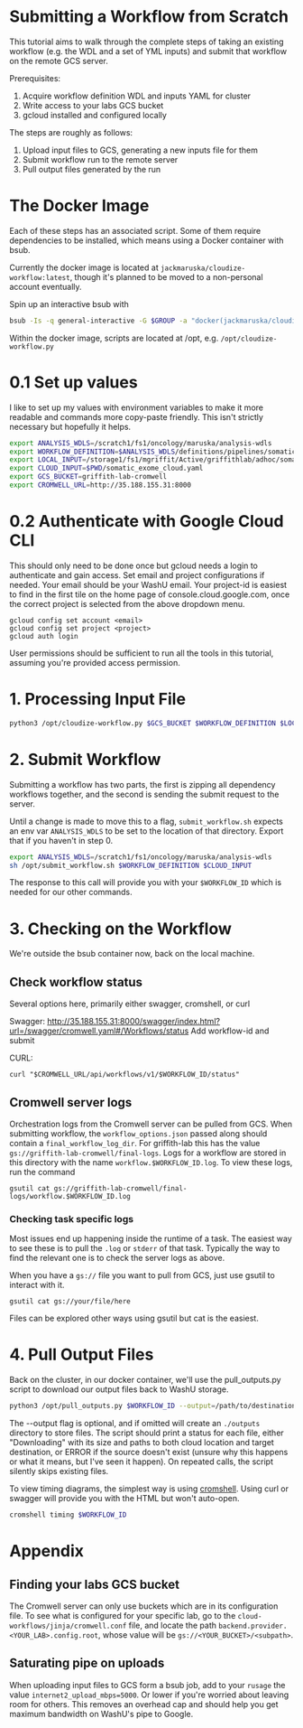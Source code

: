 # Submitting a Workflow from Scratch

This tutorial aims to walk through the complete steps of taking an
existing workflow (e.g. the WDL and a set of YML inputs) and submit
that workflow on the remote GCS server.

Prerequisites:
1. Acquire workflow definition WDL and inputs YAML for cluster
1. Write access to your labs GCS bucket
1. gcloud installed and configured locally

The steps are roughly as follows:
1. Upload input files to GCS, generating a new inputs file for them
1. Submit workflow run to the remote server
1. Pull output files generated by the run

# The Docker Image

Each of these steps has an associated script. Some of them require
dependencies to be installed, which means using a Docker container
with bsub.

Currently the docker image is located at
`jackmaruska/cloudize-workflow:latest`, though it's planned to be
moved to a non-personal account eventually.

Spin up an interactive bsub with
```sh
bsub -Is -q general-interactive -G $GROUP -a "docker(jackmaruska/cloudize-workflow:latest)" /bin/bash
```

Within the docker image, scripts are located at /opt, e.g. `/opt/cloudize-workflow.py`

# 0.1 Set up values

I like to set up my values with environment variables to make it more
readable and commands more copy-paste friendly. This isn't strictly
necessary but hopefully it helps.

```sh
export ANALYSIS_WDLS=/scratch1/fs1/oncology/maruska/analysis-wdls
export WORKFLOW_DEFINITION=$ANALYSIS_WDLS/definitions/pipelines/somatic_exome.wdl
export LOCAL_INPUT=/storage1/fs1/mgriffit/Active/griffithlab/adhoc/somatic_exome_wdl.yaml
export CLOUD_INPUT=$PWD/somatic_exome_cloud.yaml
export GCS_BUCKET=griffith-lab-cromwell
export CROMWELL_URL=http://35.188.155.31:8000
```

# 0.2 Authenticate with Google Cloud CLI

This should only need to be done once but gcloud needs a login to
authenticate and gain access. Set email and project configurations if
needed. Your email should be your WashU email. Your project-id is
easiest to find in the first tile on the home page of
console.cloud.google.com, once the correct project is selected from
the above dropdown menu.

    gcloud config set account <email>
    gcloud config set project <project>
    gcloud auth login

User permissions should be sufficient to run all the tools in this
tutorial, assuming you're provided access permission.

# 1. Processing Input File

```sh
python3 /opt/cloudize-workflow.py $GCS_BUCKET $WORKFLOW_DEFINITION $LOCAL_INPUT --output=$CLOUD_INPUT
```

# 2. Submit Workflow

Submitting a workflow has two parts, the first is zipping all
dependency workflows together, and the second is sending the submit
request to the server.

Until a change is made to move this to a flag, `submit_workflow.sh`
expects an env var `ANALYSIS_WDLS` to be set to the location of that
directory. Export that if you haven't in step 0.

```sh
export ANALYSIS_WDLS=/scratch1/fs1/oncology/maruska/analysis-wdls
sh /opt/submit_workflow.sh $WORKFLOW_DEFINITION $CLOUD_INPUT
```

The response to this call will provide you with your `$WORKFLOW_ID`
which is needed for our other commands.

# 3. Checking on the Workflow

We're outside the bsub container now, back on the local machine.

## Check workflow status

Several options here, primarily either swagger, cromshell, or curl

Swagger: http://35.188.155.31:8000/swagger/index.html?url=/swagger/cromwell.yaml#/Workflows/status
Add workflow-id and submit

CURL:
```
curl "$CROMWELL_URL/api/workflows/v1/$WORKFLOW_ID/status"
```

## Cromwell server logs

Orchestration logs from the Cromwell server can be pulled from
GCS. When submitting workflow, the `workflow_options.json` passed
along should contain a `final_workflow_log_dir`. For griffith-lab this
has the value `gs://griffith-lab-cromwell/final-logs`. Logs for a
workflow are stored in this directory with the name
`workflow.$WORKFLOW_ID.log`. To view these logs, run the command

    gsutil cat gs://griffith-lab-cromwell/final-logs/workflow.$WORKFLOW_ID.log

### Checking task specific logs

Most issues end up happening inside the runtime of a task. The easiest
way to see these is to pull the `.log` or `stderr` of that
task. Typically the way to find the relevant one is to check the
server logs as above.

When you have a `gs://` file you want to pull from GCS, just use
gsutil to interact with it.

    gsutil cat gs://your/file/here

Files can be explored other ways using gsutil but cat is the easiest.


# 4. Pull Output Files

Back on the cluster, in our docker container, we'll use the
pull_outputs.py script to download our output files back to WashU
storage.

```sh
python3 /opt/pull_outputs.py $WORKFLOW_ID --output=/path/to/destination
```

The --output flag is optional, and if omitted will create an
`./outputs` directory to store files. The script should print a status
for each file, either "Downloading" with its size and paths to both
cloud location and target destination, or ERROR if the source doesn't
exist (unsure why this happens or what it means, but I've seen it
happen). On repeated calls, the script silently skips existing files.

To view timing diagrams, the simplest way is using
[cromshell](https://github.com/broadinstitute/cromshell). Using curl
or swagger will provide you with the HTML but won't auto-open.

```sh
cromshell timing $WORKFLOW_ID
```

# Appendix

## Finding your labs GCS bucket

The Cromwell server can only use buckets which are in its
configuration file. To see what is configured for your specific lab,
go to the `cloud-workflows/jinja/cromwell.conf` file, and locate the
path `backend.provider.<YOUR_LAB>.config.root`, whose value will be
`gs://<YOUR_BUCKET>/<subpath>`.


## Saturating pipe on uploads

When uploading input files to GCS form a bsub job, add to your
`rusage` the value `internet2_upload_mbps=5000`. Or lower if you're
worried about leaving room for others. This removes an overhead cap
and should help you get maximum bandwidth on WashU's pipe to Google.
